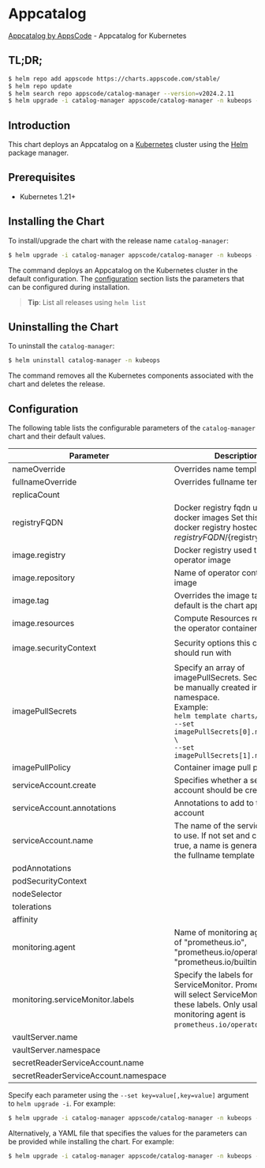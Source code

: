 # Appcatalog

[Appcatalog by AppsCode](https://github.com/kubeware/catalog-manager) - Appcatalog for Kubernetes

## TL;DR;

```bash
$ helm repo add appscode https://charts.appscode.com/stable/
$ helm repo update
$ helm search repo appscode/catalog-manager --version=v2024.2.11
$ helm upgrade -i catalog-manager appscode/catalog-manager -n kubeops --create-namespace --version=v2024.2.11
```

## Introduction

This chart deploys an Appcatalog on a [Kubernetes](http://kubernetes.io) cluster using the [Helm](https://helm.sh) package manager.

## Prerequisites

- Kubernetes 1.21+

## Installing the Chart

To install/upgrade the chart with the release name `catalog-manager`:

```bash
$ helm upgrade -i catalog-manager appscode/catalog-manager -n kubeops --create-namespace --version=v2024.2.11
```

The command deploys an Appcatalog on the Kubernetes cluster in the default configuration. The [configuration](#configuration) section lists the parameters that can be configured during installation.

> **Tip**: List all releases using `helm list`

## Uninstalling the Chart

To uninstall the `catalog-manager`:

```bash
$ helm uninstall catalog-manager -n kubeops
```

The command removes all the Kubernetes components associated with the chart and deletes the release.

## Configuration

The following table lists the configurable parameters of the `catalog-manager` chart and their default values.

|              Parameter               |                                                                                                            Description                                                                                                             |                                                                                            Default                                                                                             |
|--------------------------------------|------------------------------------------------------------------------------------------------------------------------------------------------------------------------------------------------------------------------------------|------------------------------------------------------------------------------------------------------------------------------------------------------------------------------------------------|
| nameOverride                         | Overrides name template                                                                                                                                                                                                            | <code>""</code>                                                                                                                                                                                |
| fullnameOverride                     | Overrides fullname template                                                                                                                                                                                                        | <code>""</code>                                                                                                                                                                                |
| replicaCount                         |                                                                                                                                                                                                                                    | <code>1</code>                                                                                                                                                                                 |
| registryFQDN                         | Docker registry fqdn used to pull docker images Set this to use docker registry hosted at ${registryFQDN}/${registry}/${image}                                                                                                     | <code>ghcr.io</code>                                                                                                                                                                           |
| image.registry                       | Docker registry used to pull operator image                                                                                                                                                                                        | <code>appscode</code>                                                                                                                                                                          |
| image.repository                     | Name of operator container image                                                                                                                                                                                                   | <code>catalog-manager</code>                                                                                                                                                                   |
| image.tag                            | Overrides the image tag whose default is the chart appVersion.                                                                                                                                                                     | <code>""</code>                                                                                                                                                                                |
| image.resources                      | Compute Resources required by the operator container                                                                                                                                                                               | <code>{}</code>                                                                                                                                                                                |
| image.securityContext                | Security options this container should run with                                                                                                                                                                                    | <code>{"allowPrivilegeEscalation":false,"capabilities":{"drop":["ALL"]},"readOnlyRootFilesystem":true,"runAsNonRoot":true,"runAsUser":65534,"seccompProfile":{"type":"RuntimeDefault"}}</code> |
| imagePullSecrets                     | Specify an array of imagePullSecrets. Secrets must be manually created in the namespace. <br> Example: <br> `helm template charts/stash \` <br> `--set imagePullSecrets[0].name=sec0 \` <br> `--set imagePullSecrets[1].name=sec1` | <code>[]</code>                                                                                                                                                                                |
| imagePullPolicy                      | Container image pull policy                                                                                                                                                                                                        | <code>Always</code>                                                                                                                                                                            |
| serviceAccount.create                | Specifies whether a service account should be created                                                                                                                                                                              | <code>true</code>                                                                                                                                                                              |
| serviceAccount.annotations           | Annotations to add to the service account                                                                                                                                                                                          | <code>{}</code>                                                                                                                                                                                |
| serviceAccount.name                  | The name of the service account to use. If not set and create is true, a name is generated using the fullname template                                                                                                             | <code>""</code>                                                                                                                                                                                |
| podAnnotations                       |                                                                                                                                                                                                                                    | <code>{}</code>                                                                                                                                                                                |
| podSecurityContext                   |                                                                                                                                                                                                                                    | <code>{}</code>                                                                                                                                                                                |
| nodeSelector                         |                                                                                                                                                                                                                                    | <code>{}</code>                                                                                                                                                                                |
| tolerations                          |                                                                                                                                                                                                                                    | <code>[]</code>                                                                                                                                                                                |
| affinity                             |                                                                                                                                                                                                                                    | <code>{}</code>                                                                                                                                                                                |
| monitoring.agent                     | Name of monitoring agent (one of "prometheus.io", "prometheus.io/operator", "prometheus.io/builtin")                                                                                                                               | <code>""</code>                                                                                                                                                                                |
| monitoring.serviceMonitor.labels     | Specify the labels for ServiceMonitor. Prometheus crd will select ServiceMonitor using these labels. Only usable when monitoring agent is `prometheus.io/operator`.                                                                | <code>{}</code>                                                                                                                                                                                |
| vaultServer.name                     |                                                                                                                                                                                                                                    | <code>""</code>                                                                                                                                                                                |
| vaultServer.namespace                |                                                                                                                                                                                                                                    | <code>""</code>                                                                                                                                                                                |
| secretReaderServiceAccount.name      |                                                                                                                                                                                                                                    | <code>""</code>                                                                                                                                                                                |
| secretReaderServiceAccount.namespace |                                                                                                                                                                                                                                    | <code>""</code>                                                                                                                                                                                |


Specify each parameter using the `--set key=value[,key=value]` argument to `helm upgrade -i`. For example:

```bash
$ helm upgrade -i catalog-manager appscode/catalog-manager -n kubeops --create-namespace --version=v2024.2.11 --set replicaCount=1
```

Alternatively, a YAML file that specifies the values for the parameters can be provided while
installing the chart. For example:

```bash
$ helm upgrade -i catalog-manager appscode/catalog-manager -n kubeops --create-namespace --version=v2024.2.11 --values values.yaml
```
